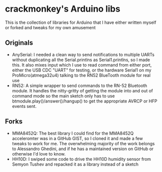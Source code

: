 crackmonkey's Arduino libs
==========================

This is the collection of libraries for Arduino that I have either written myself or forked and tweaks for my own amusement

Originals
---------
* AnySerial: I needed a clean way to send notifications to multiple UARTs without duplicating all the Serial.printlns as Serial1.printlns, so I made this. It also mixes input which I use to read command from either port, either the USB CDC "UART" for testing, or the hardware Serial1 on my ProMicro(atmega32u4) talking to the RN52 BlueTooth module for real use
* RN52: A simple wrapper to send commands to the RN-52 Bluetooth module. It handles the nitty-gritty of getting the module into and out of command mode so the main sketch only has to use btmodule.play()/answer()/hangup() to get the appropriate AVRCP or HFP events sent. 

Forks
-----
* MMA8452Q: The best library I could find for the MMA8452Q acceleromter was in a GitHub GIST, so I cloned it and made a few tweaks to work for me. The overwhelming majority of the work belongs to Alessandro Ghedini, and if he has a maintained version on GitHub or otherwise I'd love to know.
* HH10D: I swiped some code to drive the HH10D humidity sensor from Semyon Tushev and repacked it as a library instead of a sketch
